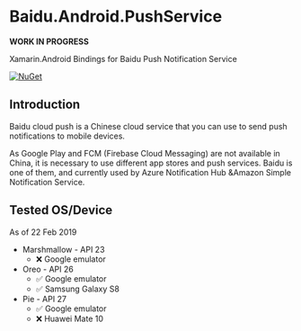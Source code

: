 # Baidu.Android.PushService

**WORK IN PROGRESS**

Xamarin.Android Bindings for Baidu Push Notification Service

[![NuGet](https://img.shields.io/nuget/vpre/Baidu.Android.PushService.svg?label=NuGet)](https://www.nuget.org/packages/Baidu.Android.PushService)

## Introduction

Baidu cloud push is a Chinese cloud service that you can use to send push notifications to mobile devices.

As Google Play and FCM (Firebase Cloud Messaging) are not available in China, it is necessary to use different app stores and push services. Baidu is one of them, and currently used by Azure Notification Hub &Amazon Simple Notification Service.

## Tested OS/Device

As of 22 Feb 2019

* Marshmallow - API 23
  * :x: Google emulator
* Oreo - API 26
  * :white_check_mark: Google emulator
  * :white_check_mark: Samsung Galaxy S8
* Pie - API 27
  * :white_check_mark: Google emulator
  * :x: Huawei Mate 10
